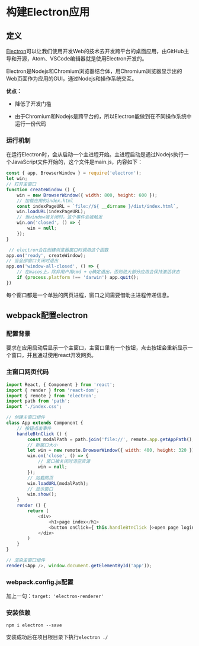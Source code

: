 # 构建Electron应用

## 定义

[Electron](https://electron.atom.io)可以让我们使用开发Web的技术去开发跨平台的桌面应用，由GitHub主导和开源，Atom、VSCode编辑器就是使用Electron开发的。

Electron是Nodejs和Chromium浏览器结合体，用Chromium浏览器显示出的Web页面作为应用的GUI，通过Nodejs和操作系统交互。

**优点：**

- 降低了开发门槛

- 由于Chromium和Nodejs是跨平台的，所以Electron能做到在不同操作系统中运行一份代码

### 运行机制

在运行Electron时，会从启动一个主进程开始。主进程启动是通过Nodejs执行一个JavaScript文件开始的，这个文件是main.js，内容如下：

```js
const { app, BrowserWindow } = require('electron');
let win;
// 打开主窗口
function createWindow () {
    win = new BrowserWindow({ width: 800, height: 600 });
    // 加载应用的index.html
    const indexPageURL = `file://${ __dirname }/dist/index.html`,
    win.loadURL(indexPageURL);
    // 当window被关闭时，这个事件会被触发
    win.on('closed', () => {
        win = null;
    });
}

 // electron会在创建浏览器窗口时调用这个函数
app.on('ready', createWindow);
// 当全部窗口关闭时退出
app.on('window-all-closed', () => {
    // 在macos上，除非用户用cmd + q确定退出，否则绝大部分应用会保持激活状态
    if (process.platform !== 'darwin') app.quit();
})
```

每个窗口都是一个单独的网页进程，窗口之间需要借助主进程传递信息。

## webpack配置electron

### 配置背景

要求在应用启动后显示一个主窗口，主窗口里有一个按钮，点击按钮会重新显示一个窗口，并且通过使用react开发网页。

### 主窗口网页代码

```js
import React, { Component } from 'react';
import { render } from 'react-dom';
import { remote } from 'electron';
import path from 'path';
import './index.css';

// 创建主窗口组件
class App extends Component {
    // 按钮点击事件
    handleBtnClick () {
        const modalPath = path.join('file://', remote.app.getAppPath(), 'dist/login.html');
        // 新窗口大小
        let win = new remote.BrowserWindow({ width: 400, height: 320 });
        win.on('close', () => {
            // 窗口被关闭时清空资源
            win = null;
        });
        // 加载网页
        win.loadURL(modalPath);
        // 显示窗口
        win.show();
    }
    render () {
        return (
            <div>
                <h1>page index</h1>
                <button onClick={ this.handleBtnClick }>open page login</button>
            </div>
        )
    }
}

// 渲染主窗口组件
render(<App />, window.document.getElementById('app'));
```

### webpack.config.js配置

加上一句：`target: 'electron-renderer'`

### 安装依赖

```shell
npm i electron --save
```

安装成功后在项目根目录下执行`electron ./`